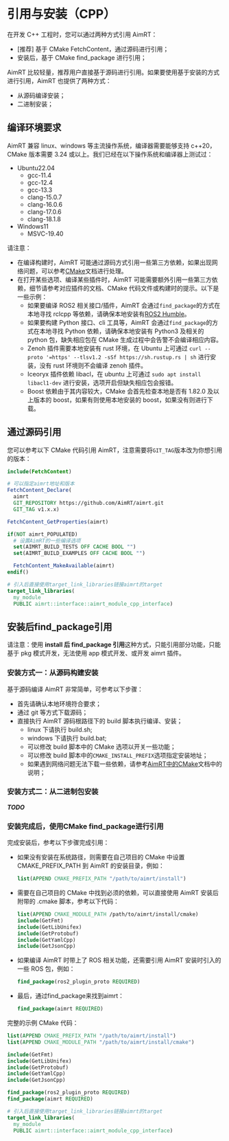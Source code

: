 
# 引用与安装（CPP）


在开发 C++ 工程时，您可以通过两种方式引用 AimRT：
- [推荐] 基于 CMake FetchContent，通过源码进行引用；
- 安装后，基于 CMake find_package 进行引用；

AimRT 比较轻量，推荐用户直接基于源码进行引用。如果要使用基于安装的方式进行引用，AimRT 也提供了两种方式：
- 从源码编译安装；
- 二进制安装；


## 编译环境要求
AimRT 兼容 linux、windows 等主流操作系统，编译器需要能够支持 c++20，CMake 版本需要 3.24 或以上。我们已经在以下操作系统和编译器上测试过：
- Ubuntu22.04
  - gcc-11.4
  - gcc-12.4
  - gcc-13.3
  - clang-15.0.7
  - clang-16.0.6
  - clang-17.0.6
  - clang-18.1.8
- Windows11
  - MSVC-19.40

请注意：
- 在编译构建时，AimRT 可能通过源码方式引用一些第三方依赖，如果出现网络问题，可以参考[CMake](../concepts/cmake.md)文档进行处理。
- 在打开某些选项、编译某些插件时，AimRT 可能需要额外引用一些第三方依赖，细节请参考对应插件的文档、CMake 代码文件或构建时的提示。以下是一些示例：
  - 如果要编译 ROS2 相关接口/插件，AimRT 会通过`find_package`的方式在本地寻找 rclcpp 等依赖，请确保本地安装有[ROS2 Humble](https://docs.ros.org/en/humble/)。
  - 如果要构建 Python 接口、cli 工具等，AimRT 会通过`find_package`的方式在本地寻找 Python 依赖，请确保本地安装有 Python3 及相关的 python 包，缺失相应包在 CMake 生成过程中会告警不会编译相应内容。
  - Zenoh 插件需要本地安装有 rust 环境，在 Ubuntu 上可通过 `curl --proto '=https' --tlsv1.2 -sSf https://sh.rustup.rs | sh` 进行安装，没有 rust 环境则不会编译 zenoh 插件。
  - Iceoryx 插件依赖 libacl，在 ubuntu 上可通过 `sudo apt install libacl1-dev` 进行安装，选项开启但缺失相应包会报错。
  - Boost 依赖由于其内容较大，CMake 会首先检查本地是否有 1.82.0 及以上版本的 boost，如果有则使用本地安装的 boost，如果没有则进行下载。


## 通过源码引用

您可以参考以下 CMake 代码引用 AimRT，注意需要将`GIT_TAG`版本改为你想引用的版本：
```cmake
include(FetchContent)

# 可以指定aimrt地址和版本
FetchContent_Declare(
  aimrt
  GIT_REPOSITORY https://github.com/AimRT/aimrt.git
  GIT_TAG v1.x.x)

FetchContent_GetProperties(aimrt)

if(NOT aimrt_POPULATED)
  # 设置AimRT的一些编译选项
  set(AIMRT_BUILD_TESTS OFF CACHE BOOL "")
  set(AIMRT_BUILD_EXAMPLES OFF CACHE BOOL "")

  FetchContent_MakeAvailable(aimrt)
endif()

# 引入后直接使用target_link_libraries链接aimrt的target
target_link_libraries(
  my_module
  PUBLIC aimrt::interface::aimrt_module_cpp_interface)
```

## 安装后find_package引用

请注意：使用 **install 后 find_package 引用**这种方式，只能引用部分功能，只能基于 pkg 模式开发，无法使用 app 模式开发、或开发 aimrt 插件。

### 安装方式一：从源码构建安装

基于源码编译 AimRT 非常简单，可参考以下步骤：
- 首先请确认本地环境符合要求；
- 通过 git 等方式下载源码；
- 直接执行 AimRT 源码根路径下的 build 脚本执行编译、安装；
  - linux 下请执行 build.sh;
  - windows 下请执行 build.bat;
  - 可以修改 build 脚本中的 CMake 选项以开关一些功能；
  - 可以修改 build 脚本中的`CMAKE_INSTALL_PREFIX`选项指定安装地址；
  - 如果遇到网络问题无法下载一些依赖，请参考[AimRT中的CMake](../concepts/cmake.md)文档中的说明；


### 安装方式二：从二进制包安装

***TODO***

<!-- 您可以直接在`AimRT 的发布页面`上下载一些主流平台上编译好的二进制包并安装。

注意：
- 部分插件只在一些平台上提供，这和插件本身所需的组件依赖的平台有关。
- AimRT 二进制安装包直接支持的平台较少，但并不意味 AimRT 仅支持这些平台。AimRT 本身比较轻量，没有太多依赖，鼓励使用源码形式安装/引用。 -->


### 安装完成后，使用CMake find_package进行引用

完成安装后，参考以下步骤完成引用：
- 如果没有安装在系统路径，则需要在自己项目的 CMake 中设置 CMAKE_PREFIX_PATH 到 AimRT 的安装目录，例如：
  ```cmake
  list(APPEND CMAKE_PREFIX_PATH "/path/to/aimrt/install")
  ```
- 需要在自己项目的 CMake 中找到必须的依赖，可以直接使用 AimRT 安装后附带的 .cmake 脚本，参考以下代码：
  ```cmake
  list(APPEND CMAKE_MODULE_PATH /path/to/aimrt/install/cmake)
  include(GetFmt)
  include(GetLibUnifex)
  include(GetProtobuf)
  include(GetYamlCpp)
  include(GetJsonCpp)
  ```
- 如果编译 AimRT 时带上了 ROS 相关功能，还需要引用 AimRT 安装时引入的一些 ROS 包，例如：
  ```cmake
  find_package(ros2_plugin_proto REQUIRED)
  ```
- 最后，通过find_package来找到aimrt：
  ```cmake
  find_package(aimrt REQUIRED)
  ```


完整的示例 CMake 代码：
```cmake
list(APPEND CMAKE_PREFIX_PATH "/path/to/aimrt/install")
list(APPEND CMAKE_MODULE_PATH "/path/to/aimrt/install/cmake")

include(GetFmt)
include(GetLibUnifex)
include(GetProtobuf)
include(GetYamlCpp)
include(GetJsonCpp)

find_package(ros2_plugin_proto REQUIRED)
find_package(aimrt REQUIRED)

# 引入后直接使用target_link_libraries链接aimrt的target
target_link_libraries(
  my_module
  PUBLIC aimrt::interface::aimrt_module_cpp_interface)
```

